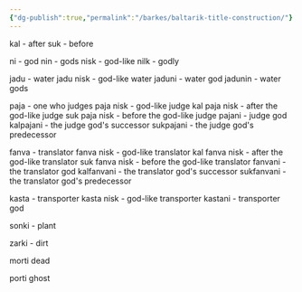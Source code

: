 ```yaml
---
{"dg-publish":true,"permalink":"/barkes/baltarik-title-construction/"}
---
```


kal - after
suk - before

ni - god
nin - gods
nisk - god-like
nilk - godly

jadu - water
jadu nisk - god-like water
jaduni - water god
jadunin - water gods

paja - one who judges
paja nisk - god-like judge
kal paja nisk - after the god-like judge
suk paja nisk - before the god-like judge
pajani - judge god
kalpajani - the judge god's successor
sukpajani - the judge god's predecessor

fanva - translator
fanva nisk - god-like translator
kal fanva nisk - after the god-like translator
suk fanva nisk - before the god-like translator
fanvani - the translator god
kalfanvani - the translator god's successor
sukfanvani - the translator god's predecessor

kasta - transporter
kasta nisk - god-like transporter
kastani - transporter god

sonki - plant

zarki - dirt


morti
dead

porti
ghost